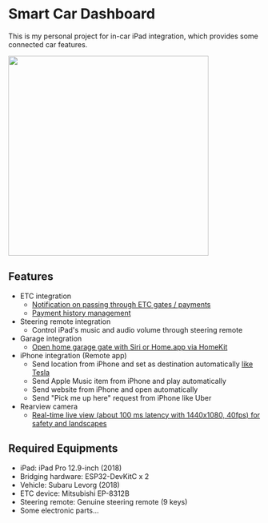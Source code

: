 # Smart Car Dashboard

This is my personal project for in-car iPad integration, which provides some connected car features.

<img src="documents/payment.jpg" width="400">

## Features

* ETC integration
    * [Notification on passing through ETC gates / payments](https://www.youtube.com/watch?v=gPj36unAB28)
    * [Payment history management](https://twitter.com/nkym37/status/1191549586516541440)
* Steering remote integration
    * Control iPad's music and audio volume through steering remote
* Garage integration
    * [Open home garage gate with Siri or Home.app via HomeKit](https://twitter.com/nkym37/status/1234063006243287041)
* iPhone integration (Remote app)
    * Send location from iPhone and set as destination automatically [like Tesla](https://youtu.be/Xl81fd1HM7U?t=32)
    * Send Apple Music item from iPhone and play automatically
    * Send website from iPhone and open automatically
    * Send "Pick me up here" request from iPhone like Uber
* Rearview camera
    * [Real-time live view (about 100 ms latency with 1440x1080, 40fps) for safety and landscapes](https://twitter.com/nkym37/status/1487564744571572225)

## Required Equipments

* iPad: iPad Pro 12.9-inch (2018)
* Bridging hardware: ESP32-DevKitC x 2
* Vehicle: Subaru Levorg (2018)
* ETC device: Mitsubishi EP-8312B
* Steering remote: Genuine steering remote (9 keys)
* Some electronic parts...
